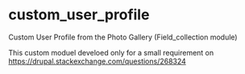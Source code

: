 # custom_user_profile
Custom User Profile from the Photo Gallery (Field_collection module)

This custom moduel develoed only for a small requirement on https://drupal.stackexchange.com/questions/268324
